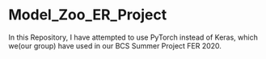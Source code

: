 # Model_Zoo_ER_Project
In this Repository, I have attempted to use PyTorch instead of Keras, which we(our group) have used in our BCS Summer Project FER 2020.
